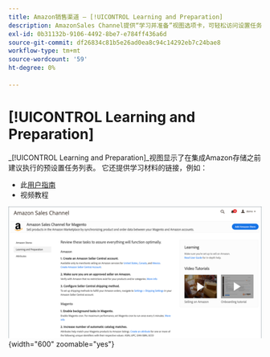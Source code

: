 ```yaml
---
title: Amazon销售渠道 — [!UICONTROL Learning and Preparation]
description: AmazonSales Channel提供“学习并准备”视图选项卡，可轻松访问设置任务和信息资源列表。
exl-id: 0b31132b-9106-4492-8be7-e784ff436a6d
source-git-commit: df26834c81b5e26ad0ea8c94c14292eb7c24bae8
workflow-type: tm+mt
source-wordcount: '59'
ht-degree: 0%

---
```


# [!UICONTROL Learning and Preparation]

_[!UICONTROL Learning and Preparation]_视图显示了在集成Amazon存储之前建议执行的预设置任务列表。 它还提供学习材料的链接，例如：

- 此[用户指南](./overview.md)
- 视频教程

![学习和准备视图](assets/learning-preparation.png){width="600" zoomable="yes"}
